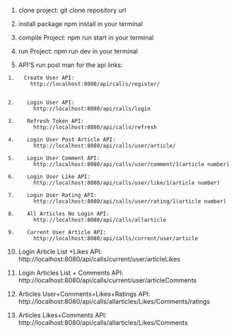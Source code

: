 1.   clone project:
             git clone repository url


2.   install package
            npm install in your terminal
    
3.   compile Project:
            npm run start  in your terminal

4.   run Project:
            npm run dev in your terminal

5.   API'S
        run post man for the api links:
    
    1.   Create User API:
           http://localhost:8080/api/calls/register/


    2.    Login User API:
            http://localhost:8080/api/calls/login

    3.    Refresh Token API:
            http://localhost:8080/api/calls/refresh

    4.    Login User Post Article API:
            http://localhost:8080/api/calls/user/article/

    5.    Login User Comment API:
            http://localhost:8080/api/calls/user/comment/1(article number)
  
    6.    Login User Like API:
            http://localhost:8080/api/calls/user/like/1(article number)

    7.    Login User Rating API:
            http://localhost:8080/api/calls/user/rating/1(article number)

    8.    All Articles No Login API:
            http://localhost:8080/api/calls/allarticle

    9.    Current User Article API:
            http://localhost:8080/api/calls/current/user/article

   10.    Login Article List +Likes API:
            http://localhost:8080/api/calls/current/user/articleLikes

   11.    Login Articles List + Comments API:
            http://localhost:8080/api/calls/current/user/articleComments

   12.    Articles User+Comments+Likes+Ratings API:
             http://localhost:8080/api/calls/allarticles/Likes/Comments/ratings

   13.    Articles Likes+Comments API:
             http://localhost:8080/api/calls/allarticles/Likes/Comments
             